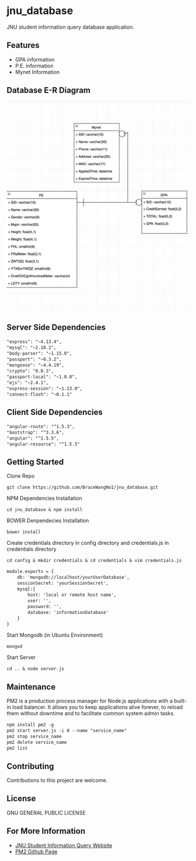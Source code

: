 # jnu_database

JNU student information query database application.

## Features

- GPA information
- P.E. information
- Mynet Information

## Database E-R Diagram

<img width=710px src="public/database_er_diagram.jpg">

## Server Side Dependencies

````
"express": "~4.13.4",
"mysql": "~2.10.2",
"body-parser": "~1.15.0",
"passport": "~0.3.2",
"mongoose": "~4.4.19",
"crypto": "0.0.3",
"passport-local": "~1.0.0",
"ejs": "~2.4.1",
"express-session": "~1.13.0",
"connect-flash": "~0.1.1"
````

## Client Side Dependencies

````
"angular-route": "^1.5.3",
"bootstrap": "^3.3.6",
"angular": "^1.5.5",
"angular-resource": "^1.5.5"
````

## Getting Started

Clone Repo

````
git clone https://github.com/BruceWangNo1/jnu_database.git
````

NPM Dependencies Installation
````
cd jnu_database & npm install
````

BOWER Denpendecies Installation
````
bower install
````

Create credentials directory in config directory and credentials.js in credentials directory
````
cd config & mkdir credentials & cd credentials & vim credentials.js
````
````
module.exports = {
	db: 'mongodb://localhost/yourUserDatabase',
	sessionSecret: 'yourSessionSecret',
	mysql:{
		host: 'local or remote host name',
		user: '',
		password: '',
		database: 'informationDatabase'
	}
}
````

Start Mongodb (in Ubuntu Environment)

````
mongod
````

Start Server

````
cd .. & node server.js
````

## Maintenance

PM2 is a production process manager for Node.js applications with a built-in load balancer. It allows you to keep applications alive forever, to reload them without downtime and to facilitate common system admin tasks.

````
npm install pm2 -g
pm2 start server.js -i 0 --name "service_name"
pm2 stop service_name
pm2 delete service_name
pm2 list
````

## Contributing

Contributions to this project are welcome.

## License

GNU GENERAL PUBLIC LICENSE

## For More Information

* [JNU Student Information Query Website][] 
* [PM2 Github Page][]

[JNU Student Information Query Website]: http://query.pressureandtime.com
[PM2 Github Page]: https://github.com/Unitech/pm2